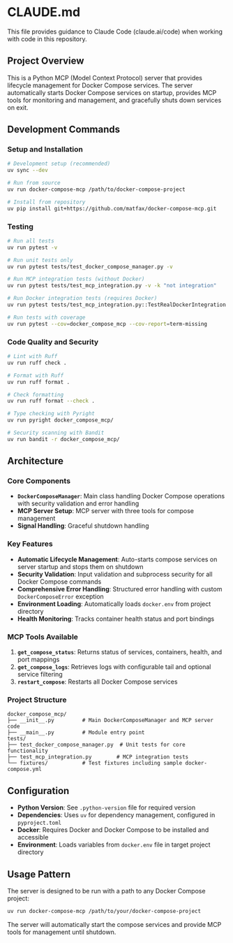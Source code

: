 # CLAUDE.md

This file provides guidance to Claude Code (claude.ai/code) when working with code in this repository.

## Project Overview

This is a Python MCP (Model Context Protocol) server that provides lifecycle management for Docker Compose services. The server automatically starts Docker Compose services on startup, provides MCP tools for monitoring and management, and gracefully shuts down services on exit.

## Development Commands

### Setup and Installation
```bash
# Development setup (recommended)
uv sync --dev

# Run from source
uv run docker-compose-mcp /path/to/docker-compose-project

# Install from repository 
uv pip install git+https://github.com/matfax/docker-compose-mcp.git
```

### Testing
```bash
# Run all tests
uv run pytest -v

# Run unit tests only
uv run pytest tests/test_docker_compose_manager.py -v

# Run MCP integration tests (without Docker)
uv run pytest tests/test_mcp_integration.py -v -k "not integration"

# Run Docker integration tests (requires Docker)
uv run pytest tests/test_mcp_integration.py::TestRealDockerIntegration -v -m integration

# Run tests with coverage
uv run pytest --cov=docker_compose_mcp --cov-report=term-missing
```

### Code Quality and Security
```bash
# Lint with Ruff
uv run ruff check .

# Format with Ruff
uv run ruff format .

# Check formatting
uv run ruff format --check .

# Type checking with Pyright
uv run pyright docker_compose_mcp/

# Security scanning with Bandit
uv run bandit -r docker_compose_mcp/
```

## Architecture

### Core Components

- **`DockerComposeManager`**: Main class handling Docker Compose operations with security validation and error handling
- **MCP Server Setup**: MCP server with three tools for compose management
- **Signal Handling**: Graceful shutdown handling

### Key Features

- **Automatic Lifecycle Management**: Auto-starts compose services on server startup and stops them on shutdown
- **Security Validation**: Input validation and subprocess security for all Docker Compose commands
- **Comprehensive Error Handling**: Structured error handling with custom `DockerComposeError` exception
- **Environment Loading**: Automatically loads `docker.env` from project directory
- **Health Monitoring**: Tracks container health status and port bindings

### MCP Tools Available

1. **`get_compose_status`**: Returns status of services, containers, health, and port mappings
2. **`get_compose_logs`**: Retrieves logs with configurable tail and optional service filtering  
3. **`restart_compose`**: Restarts all Docker Compose services

### Project Structure
```
docker_compose_mcp/
├── __init__.py         # Main DockerComposeManager and MCP server code
├── __main__.py         # Module entry point
tests/
├── test_docker_compose_manager.py  # Unit tests for core functionality
├── test_mcp_integration.py        # MCP integration tests
└── fixtures/           # Test fixtures including sample docker-compose.yml
```

## Configuration

- **Python Version**: See `.python-version` file for required version
- **Dependencies**: Uses `uv` for dependency management, configured in `pyproject.toml`
- **Docker**: Requires Docker and Docker Compose to be installed and accessible
- **Environment**: Loads variables from `docker.env` file in target project directory

## Usage Pattern

The server is designed to be run with a path to any Docker Compose project:
```bash
uv run docker-compose-mcp /path/to/your/docker-compose-project
```

The server will automatically start the compose services and provide MCP tools for management until shutdown.